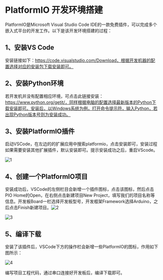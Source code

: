 # PlatformIO 开发环境搭建

PlatformIO是Microsoft Visual Studio Code IDE的一款免费插件，可以完成多个嵌入式平台的开发工作。以下是该开发环境搭建的过程：

## 1、安装VS Code

安装链接如下：https://code.visualstudio.com/Download，根据开发机器的配置选择对应的安装包下载安装即可。

## 2、安装Python环境

若开发机并没有配置相应环境，可点击此链接安装：https://www.python.org/getit/，同样根据电脑的配置选择最新版本的Python下载安装即可。安装后，以Windows系统为例，打开命令提示符，输入Python，若出现Python版本号则为安装成功。

## 3、安装PlatformIO插件

启动VSCode，在左边的的扩展应用中搜索platformio，点击安装即可，安装过程如果需要安装其他扩展插件，默认安装即可。提示安装成功之后，重启VScode。

![1](pics/1.png)

## 4、创建一个PlatformIO项目

安装成功后，VSCode的左侧栏目会新增一个插件图标，点击该图标，然后点击PIO Home的Open，在右侧点击新建项目New Project，填写我们的项目名称等信息。开发板Board一栏选择开发板型号，开发框架Framework选择Arduino，之后点击Finish新建项目。![2](pics/2.png)

![3](pics/3.png)

## 5、编译下载

安装了该插件后，VSCode下方的操作栏会新增一些PlatformIO的图标，作用如下图所示：

![4](pics/4.png)

编写项目工程代码，通过串口连接好开发板后，编译下载即可。